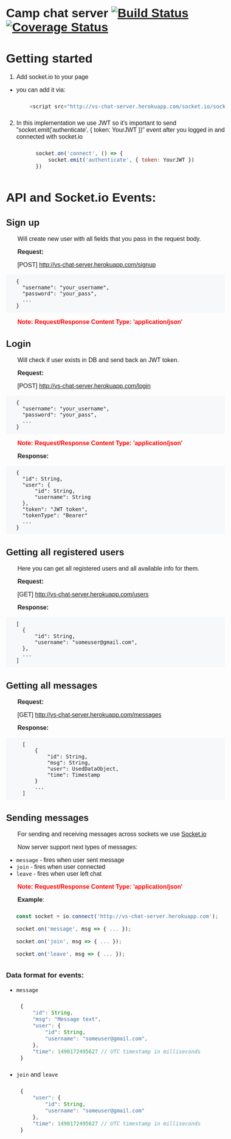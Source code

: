 # Camp chat server [![Build Status](https://travis-ci.org/VitaliySokolov/camp-chat-server.svg?branch=master)](https://travis-ci.org/VitaliySokolov/camp-chat-server) [![Coverage Status](https://coveralls.io/repos/github/VitaliySokolov/camp-chat-server/badge.svg?branch=master)](https://coveralls.io/github/VitaliySokolov/camp-chat-server?branch=master)

# Getting started

1. Add socket.io to your page
  * you can add it via:
     ```javascript
        <script src="http://vs-chat-server.herokuapp.com/socket.io/socket.io.js"></script>
     ```
2. In this implementation we use JWT so it's important to send "socket.emit('authenticate', { token: YourJWT })" event after you logged in and connected with socket.io
   ```javascript
        socket.on('connect', () => {
            socket.emit('authenticate', { token: YourJWT })
        })
   ```

# API and Socket.io Events:

## Sign up
Will create new user with all fields that you pass in the request body.


**Request:**

[POST] http://vs-chat-server.herokuapp.com/signup
```
  {
    "username": "your_username",
    "password": "your_pass",
    ...
  }
```
<span class="warning">**Note:** Request/Response Content Type: 'application/json'</span>

## Login
Will check if user exists in DB and send back an JWT token.


**Request:**

[POST] http://vs-chat-server.herokuapp.com/login
```
  {
    "username": "your_username",
    "password": "your_pass",
    ...
  }
```
<span class="warning">**Note:** Request/Response Content Type: 'application/json'</span>


**Response:**

```
  {
    "id": String,
    "user": {
        "id": String,
        "username": String
    },
    "token": "JWT token",
    "tokenType": "Bearer"
    ...
  }
```

## Getting all registered users
Here you can get all registered users and all available info for them.


**Request:**

[GET] http://vs-chat-server.herokuapp.com/users

**Response:**

```
  [
    {
        "id": String,
        "username": "someuser@gmail.com",
    },
    ...
  ]
```

## Getting all messages

**Request:**

[GET] http://vs-chat-server.herokuapp.com/messages

**Response:**

```
    [
        {
            "id": String,
            "msg": String,
            "user": UsedDataObject,
            "time": Timestamp
        }
        ...
    ]
```

## Sending messages

For sending and receiving messages across sockets
we use [Socket.io](https://github.com/socketio/socket.io)

Now server support next types of messages:

* `message` - fires when user sent message
* `join` - fires when user connected
* `leave`  - fires when user left chat

<span class="warning">**Note:** Request/Response Content Type: 'application/json'</span>

**Example**:
```javascript
  const socket = io.connect('http://vs-chat-server.herokuapp.com');

  socket.on('message', msg => { ... });

  socket.on('join', msg => { ... });

  socket.on('leave', msg => { ... });
```

### Data format for events:
* `message`
    ```javascript
    {
        "id": String,
        "msg": "Message text",
        "user": {
            "id": String,
            "username": "someuser@gmail.com",
        },
        "time": 1490172495627 // UTC timestamp in milliseconds
    }
    ```
* `join` and `leave`
    ```javascript
    {
        "user": {
            "id": String,
            "username": "someuser@gmail.com"
        },
        "time": 1490172495627 // UTC timestamp in milliseconds
    }
    ```

<style>
    body {
        font-size: 16px;
        font-family: Arial, Calibri, sans-serif;
        margin: 0;
        padding: 1em;
    }
    p {
       text-indent: 30px;
    }
    pre {
        background: #f6f8fa;
        padding: 10px;
    }

    .warning {
        font-weight: bold;
        color: red;
    }
</style>
